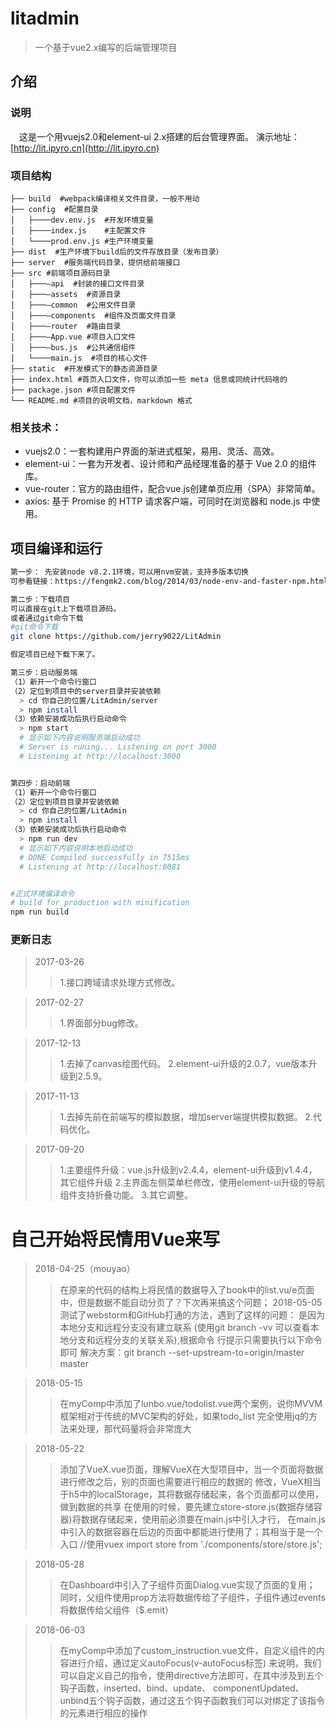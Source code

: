 # litadmin
> 一个基于vue2.x编写的后端管理项目

## 介绍

### 说明

　这是一个用vuejs2.0和element-ui 2.x搭建的后台管理界面。
  演示地址：[http://lit.ipyro.cn](http://lit.ipyro.cn)

### 项目结构
```
├── build  #webpack编译相关文件目录，一般不用动
├── config  #配置目录
│   ├────dev.env.js  #开发环境变量
│   ├────index.js    #主配置文件
│   └────prod.env.js #生产环境变量
├── dist  #生产环境下build后的文件存放目录（发布目录）
├── server  #服务端代码目录，提供给前端接口
├── src #前端项目源码目录
│   ├───—api  #封装的接口文件目录
│   ├───—assets  #资源目录
│   ├───—common  #公用文件目录
│   ├───—components  #组件及页面文件目录
│   ├───—router  #路由目录
│   ├───—App.vue #项目入口文件
│   ├───—bus.js  #公共通信组件
│   └────main.js  #项目的核心文件
├── static  #开发模式下的静态资源目录
├── index.html #首页入口文件，你可以添加一些 meta 信息或同统计代码啥的
├── package.json #项目配置文件
└── README.md #项目的说明文档，markdown 格式
```

### 相关技术：

* vuejs2.0：一套构建用户界面的渐进式框架，易用、灵活、高效。
* element-ui：一套为开发者、设计师和产品经理准备的基于 Vue 2.0 的组件库。
* vue-router：官方的路由组件，配合vue.js创建单页应用（SPA）非常简单。
* axios: 基于 Promise 的 HTTP 请求客户端，可同时在浏览器和 node.js 中使用。

## 项目编译和运行

``` bash
第一步： 先安装node v8.2.1环境，可以用nvm安装，支持多版本切换
可参看链接：https://fengmk2.com/blog/2014/03/node-env-and-faster-npm.html

第二步：下载项目
可以直接在git上下载项目源码。
或者通过git命令下载
#git命令下载
git clone https://github.com/jerry9022/LitAdmin

假定项目已经下载下来了。

第三步：启动服务端
（1）新开一个命令行窗口
（2）定位到项目中的server目录并安装依赖
  > cd 你自己的位置/LitAdmin/server
  > npm install
（3）依赖安装成功后执行启动命令
  > npm start
  # 显示如下内容说明服务端启动成功
  # Server is runing... Listening on port 3000
  # Listening at http://localhost:3000


第四步：启动前端
（1）新开一个命令行窗口
（2）定位到项目目录并安装依赖
  > cd 你自己的位置/LitAdmin
  > npm install
（3）依赖安装成功后执行启动命令
  > npm run dev
  # 显示如下内容说明本地启动成功
  # DONE Compiled successfully in 7515ms
  # Listening at http://localhost:8081


#正式环境编译命令
# build for production with minification
npm run build

```


### 更新日志
> 2017-03-26
 >> 1.接口跨域请求处理方式修改。

 > 2017-02-27
 >> 1.界面部分bug修改。

 > 2017-12-13
 >> 1.去掉了canvas绘图代码。
 >> 2.element-ui升级的2.0.7，vue版本升级到2.5.9。

 > 2017-11-13
 >> 1.去掉先前在前端写的模拟数据，增加server端提供模拟数据。
 >> 2.代码优化。

 > 2017-09-20
 >> 1.主要组件升级：vue.js升级到v2.4.4，element-ui升级到v1.4.4，其它组件升级
 >> 2.主界面左侧菜单栏修改，使用element-ui升级的导航组件支持折叠功能。
 >> 3.其它调整。

 # 自己开始将民情用Vue来写
 > 2018-04-25（mouyao）
 >> 在原来的代码的结构上将民情的数据导入了book中的list.vu/e页面中，但是数据不能自动分页了？下次再来搞这个问题；
>2018-05-05
>测试了webstorm和GitHub打通的方法，遇到了这样的问题：
>是因为本地分支和远程分支没有建立联系 (使用git branch -vv  可以查看本地分支和远程分支的关联关系),根据命令
行提示只需要执行以下命令即可
>解决方案：git branch --set-upstream-to=origin/master master

 >2018-05-15
 >>在myComp中添加了lunbo.vue/todolist.vue两个案例，说你MVVM框架相对于传统的MVC架构的好处，如果todo_list
 完全使用jq的方法来处理，那代码量将会非常庞大
 
  >2018-05-22
  >>添加了VueX.vue页面，理解VueX在大型项目中，当一个页面将数据进行修改之后，别的页面也需要进行相应的数据的
  修改，VueX相当于h5中的localStorage，其将数据存储起来，各个页面都可以使用，做到数据的共享
  >>在使用的时候，要先建立store-store.js(数据存储容器)将数据存储起来，使用前必须要在main.js中引入才行，
  在main.js中引入的数据容器在后边的页面中都能进行使用了；其相当于是一个入口
    //使用vuex
    import store from './components/store/store.js';
    
  >2018-05-28
   >>在Dashboard中引入了子组件页面Dialog.vue实现了页面的复用；
   同时，父组件使用prop方法将数据传给了子组件，子组件通过events将数据传给父组件（$.emit） 

 >2018-06-03
 >>在myComp中添加了custom_instruction.vue文件，自定义组件的内容进行介绍，通过定义autoFocus(v-autoFocus标签)
 来说明，我们可以自定义自己的指令，使用directive方法即可，在其中涉及到五个钩子函数，inserted、bind、update、
 componentUpdated、unbind五个钩子函数，通过这五个钩子函数我们可以对绑定了该指令的元素进行相应的操作



